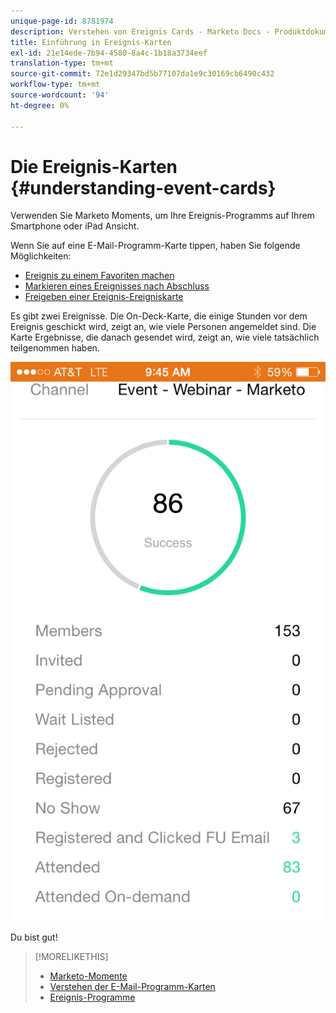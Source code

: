 ```yaml
---
unique-page-id: 8781974
description: Verstehen von Ereignis Cards - Marketo Docs - Produktdokumentation
title: Einführung in Ereignis-Karten
exl-id: 21e14ede-7b94-4580-8a4c-1b18a3734eef
translation-type: tm+mt
source-git-commit: 72e1d29347bd5b77107da1e9c30169cb6490c432
workflow-type: tm+mt
source-wordcount: '94'
ht-degree: 0%

---
```


# Die Ereignis-Karten {#understanding-event-cards}

Verwenden Sie Marketo Moments, um Ihre Ereignis-Programms auf Ihrem Smartphone oder iPad Ansicht.

Wenn Sie auf eine E-Mail-Programm-Karte tippen, haben Sie folgende Möglichkeiten:

* [Ereignis zu einem Favoriten machen](/help/marketo/product-docs/core-marketo-concepts/mobile-apps/marketo-moments/working-with-moments/creating-a-favorite.md)
* [Markieren eines Ereignisses nach Abschluss](/help/marketo/product-docs/core-marketo-concepts/mobile-apps/marketo-moments/working-with-moments/marking-it-done.md)
* [Freigeben einer Ereignis-Ereigniskarte](/help/marketo/product-docs/core-marketo-concepts/mobile-apps/marketo-moments/working-with-moments/sharing-a-moment.md)

Es gibt zwei Ereignisse. Die On-Deck-Karte, die einige Stunden vor dem Ereignis geschickt wird, zeigt an, wie viele Personen angemeldet sind. Die Karte Ergebnisse, die danach gesendet wird, zeigt an, wie viele tatsächlich teilgenommen haben.

![](assets/image2015-7-15-16-3a56-3a16.png)

Du bist gut!

>[!MORELIKETHIS]
>
>* [Marketo-Momente](/help/marketo/product-docs/core-marketo-concepts/mobile-apps/marketo-moments/understanding-moments/understanding-marketo-moments.md)
>* [Verstehen der E-Mail-Programm-Karten](/help/marketo/product-docs/core-marketo-concepts/mobile-apps/marketo-moments/understanding-moments/understanding-email-program-cards.md)
>* [Ereignis-Programme](/help/marketo/product-docs/demand-generation/events/understanding-events/understanding-event-programs.md)

